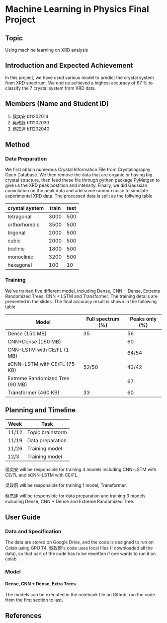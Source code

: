 # Machine Learning in Physics Final Project 

## Topic
Using machine learning on XRD analysis

## Introduction and Expected Achievement

In this project, we have used various model to predict the crystal system from XRD spectrum. We end up achieved a highest accuracy of 67 % to classify the 7 crystal system from XRD data.
  
## Members (Name and Student ID) 

1. 侯奕安 b11202014
2. 吳政蔚 b11202030
3. 蔡杰達 b11202040

## Method

### Data Preparation
We first obtain numerous Crystal Information File from Crystallography Open Database. We then remove the data that are organic or having big crystal structure, then feed these file through python package PyMatgen to give us the XRD peak postition and intensity. Finally, we did Gaussian convolution on the peak data and add some random noise to simulate experimental XRD data. The processed data is split as the follwing table

| crystal system | train | test |
|----------------|-------|------|
| tetragonal     | 3000  | 500  |
| orthorhombic   | 3500  | 500  |
| trigonal       | 2000  | 500  |
| cubic          | 2000  | 500  |
| triclinic      | 1800  | 500  |
| monoclinic     | 3200  | 500  |
| hexagonal      | 100   | 10   |

### Training
We've trained five different model, including Dense, CNN + Dense, Extreme Randomized Trees, CNN + LSTM and Transformer. The training details are presented in the slides. The final accuracy result is shown in the following table

| Model                           | Full spectrum (%) | Peaks only (%) |
|---------------------------------|-------------------|----------------|
| Dense (150 MB)                  | 35                | 56             |
| CNN+Dense (160 MB)              |                   | 60             |
| CNN-LSTM with CE/FL (1 MB)      |                   | 64/54          |
| sCNN-LSTM with CE/FL (75 KB)    | 52/50             | 43/42          |
| Extreme Randomized Tree (90 MB) |                   | 67             |
| Transformer (460 KB)            | 33                | 60             |

## Planning and Timeline

| Week   | Task |
|--------|------|
| 11/12  | Topic brainstorm     |
| 11/19  | Data preparation     |
| 11/26  | Training model     |
| 12/3  |  Training model    |

侯奕安 will be responsible for training 4 models including CNN-LSTM with CE/FL and sCNN-LSTM with CE/FL.

吳政蔚 will be responsible for training 1 model, Transformer.

蔡杰達 will be responsible for data preparation and training 3 models including Dense, CNN + Dense and Extreme Randomized Tree.

## User Guide

### Data and Specification
The data are stored on Google Drive, and the code is designed to run on Colab using GPU T4.
吳政蔚's code uses local files (I downloaded all the data), so that part of the code has to be rewritten if one wants to run it on colab.

### Model 
#### Dense, CNN + Dense, Extra Trees
The models can be executed in the notebook file on Github, run the code from the first section to last.


## References

